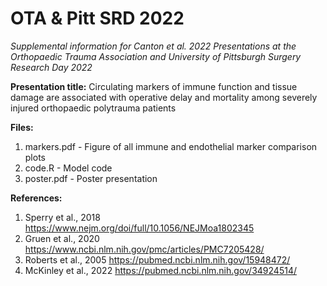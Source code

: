 # OTA & Pitt SRD 2022
_Supplemental information for Canton et al. 2022 Presentations at the Orthopaedic Trauma Association and University of Pittsburgh Surgery Research Day 2022_

**Presentation title:** Circulating markers of immune function and tissue damage are associated with operative delay and mortality among severely injured orthopaedic polytrauma patients

**Files:**
1. markers.pdf - Figure of all immune and endothelial marker comparison plots
2. code.R - Model code
3. poster.pdf - Poster presentation

**References:**
1. Sperry et al., 2018 https://www.nejm.org/doi/full/10.1056/NEJMoa1802345
2. Gruen et al., 2020 https://www.ncbi.nlm.nih.gov/pmc/articles/PMC7205428/
3. Roberts et al., 2005 https://pubmed.ncbi.nlm.nih.gov/15948472/
4. McKinley et al., 2022 https://pubmed.ncbi.nlm.nih.gov/34924514/
